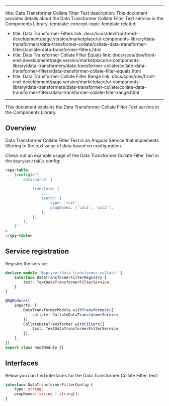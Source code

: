   
---
title: Data Transformer Collate Filter Text
description: This document provides details about the Data Transformer Collate Filter Text service in the Components Library.
template: concept-topic-template
related:
  - title: Data Transformer Filters
    link: docs/scos/dev/front-end-development/page.version/marketplace/ui-components-library/data-transformers/data-transformer-collate/collate-data-transformer-filters/collate-data-transformer-filters.html
  - title: Data Transformer Collate Filter Equals
    link: docs/scos/dev/front-end-development/page.version/marketplace/ui-components-library/data-transformers/data-transformer-collate/collate-data-transformer-filters/data-transformer-collate-filter-equals.html
  - title: Data Transformer Collate Filter Range
    link: docs/scos/dev/front-end-development/page.version/marketplace/ui-components-library/data-transformers/data-transformer-collate/collate-data-transformer-filters/data-transformer-collate-filter-range.html
---

This document explains the Data Transformer Collate Filter Text service in the Components Library.

## Overview

Data Transformer Collate Filter Text is an Angular Service that implements filtering to the text value of data based on configuration.

Check out an example usage of the Data Transformer Collate Filter Text in the `@spryker/table` config:

```html
<spy-table
    [config]="{
        datasource: {
            ...,                                               
            transform: {
                ...,
                search: {
                    type: 'text',
                    propNames: ['col1', 'col2'],
                },
            },
        },
    }"
>
</spy-table>
```

## Service registration

Register the service:

```ts
declare module '@spryker/data-transformer.collate' {
    interface DataTransformerFilterRegistry {
        text: TextDataTransformerFilterService;
    }
}

@NgModule({
    imports: [
        DataTransformerModule.withTransformers({
            collate: CollateDataTransformerService,
        }),
        CollateDataTransformer.withFilters({
            text: TextDataTransformerFilterService,
        }),
    ],
})
export class RootModule {}
```

## Interfaces

Below you can find interfaces for the Data Transformer Collate Filter Text:

```ts
interface DataTransformerFilterConfig {
    type: string;
    propNames: string | string[];
}
```
